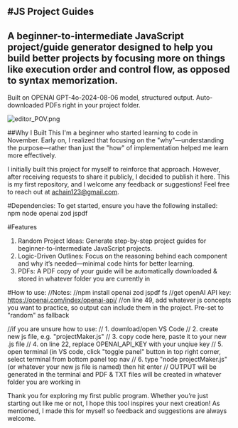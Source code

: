 #JS Project Guides
---
A beginner-to-intermediate JavaScript project/guide generator designed to help you build better projects by focusing more on things like execution order and control flow, as opposed to syntax memorization.
---

Built on OPENAI GPT-4o-2024-08-06 model, structured output. Auto-downloaded PDFs right in your project folder.

![editor_POV.png](https://github.com/adamchain/js-via-first-principles/blob/main/editor_screenshot.png)

##Why I Built This
I'm a beginner who started learning to code in November. Early on, I realized that focusing on the "why"—understanding the purpose—rather than just the "how" of implementation helped me learn more effectively.

I initially built this project for myself to reinforce that approach. However, after receiving requests to share it publicly, I decided to publish it here. This is my first repository, and I welcome any feedback or suggestions! Feel free to reach out at achain123@gmail.com.


#Dependencies:
To get started, ensure you have the following installed: 
npm
node
openai
zod
jspdf

#Features
1. Random Project Ideas: Generate step-by-step project guides for beginner-to-intermediate JavaScript projects.
2. Logic-Driven Outlines: Focus on the reasoning behind each component and why it’s needed—minimal code hints for better learning.
3. PDFs: A PDF copy of your guide will be automatically downloaded & stored in whatever folder you are currently in  

#How to use:
//Notes:
//npm install openai zod jspdf fs
//get openAI API key: https://openai.com/index/openai-api/ 
//on line 49, add whatever js concepts you want to practice, so output can include them in the project. Pre-set to "random" as fallback

//if you are unsure how to use:
//    1. download/open VS Code
//    2. create new js file, e.g. "projectMaker.js"
//    3. copy code here, paste it to your new .js file
//    4. on line 22, replace OPENAI_API_KEY with your unqiue key
//    5. open terminal (in VS code, click "toggle panel" button in top right corner, select terminal from bottom panel top nav
//    6. type "node projectMaker.js" (or whatever your new js file is named) then hit enter
//    OUTPUT will be generated in the terminal and PDF & TXT files will be created in whatever folder you are working in

Thank you for exploring my first public program. Whether you’re just starting out like me or not, I hope this tool inspires your next creation! As mentioned, I made this for myself so feedback and suggestions are always welcome.
